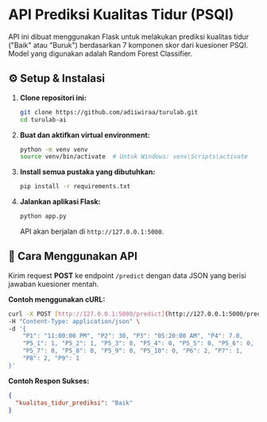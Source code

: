 # API Prediksi Kualitas Tidur (PSQI)

API ini dibuat menggunakan Flask untuk melakukan prediksi kualitas tidur ("Baik" atau "Buruk") berdasarkan 7 komponen skor dari kuesioner PSQI. Model yang digunakan adalah Random Forest Classifier.

## ⚙️ Setup & Instalasi

1.  **Clone repositori ini:**
    ```bash
    git clone https://github.com/adiiwiraa/turulab.git
    cd turulab-ai
    ```

2.  **Buat dan aktifkan virtual environment:**
    ```bash
    python -m venv venv
    source venv/bin/activate  # Untuk Windows: venv\Scripts\activate
    ```

3.  **Install semua pustaka yang dibutuhkan:**
    ```bash
    pip install -r requirements.txt
    ```

4.  **Jalankan aplikasi Flask:**
    ```bash
    python app.py
    ```
    API akan berjalan di `http://127.0.0.1:5000`.

## 🚀 Cara Menggunakan API

Kirim request **POST** ke endpoint `/predict` dengan data JSON yang berisi jawaban kuesioner mentah.

**Contoh menggunakan cURL:**
```bash
curl -X POST [http://127.0.0.1:5000/predict](http://127.0.0.1:5000/predict) \
-H "Content-Type: application/json" \
-d '{
    "P1": "11:00:00 PM", "P2": 30, "P3": "05:20:00 AM", "P4": 7.0,
    "P5_1": 1, "P5_2": 1, "P5_3": 0, "P5_4": 0, "P5_5": 0, "P5_6": 0,
    "P5_7": 0, "P5_8": 0, "P5_9": 0, "P5_10": 0, "P6": 2, "P7": 1,
    "P8": 2, "P9": 1
}'
```

**Contoh Respon Sukses:**
```json
{
  "kualitas_tidur_prediksi": "Baik"
}
```